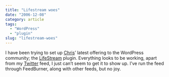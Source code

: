 ```yaml
---
title: "Lifestream woes"
date: "2006-12-08"
category: article
tags:
  - "WordPress"
  - "plugin"
slug: "lifestream-woes"
---
```


I have been trying to set up [Chris](https://www.chrisjdavis.org/)’ latest offering to the WordPress community; the [LifeStream](https://www.chrisjdavis.org/2006/11/26/lifestream-ala-wordpress/) plugin. Everything looks to be working, apart from my [Twitter](https://twitter.com/FunkyLarma) feed, I just can’t seem to get it to show up. I’ve run the feed through FeedBurner, along with other feeds, but no joy.

